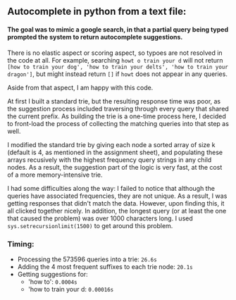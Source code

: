 ## Autocomplete in python from a text file:

#### The goal was to mimic a google search, in that a partial query being typed prompted the system to return autocomplete suggestions.

There is no elastic aspect or scoring aspect, so typoes are not resolved in the code at all.
For example, searching `howt o train your d` will not return `[how to train your dog', 'how to train your delts', 'how to train your dragon']`, but might instead return `[]` if `howt` does not appear in any queries.

Aside from that aspect, I am happy with this code.

At first I built a standard trie, but the resulting response time was poor, as the suggestion process included traversing through every query that shared the current prefix. As building the trie is a one-time process here, I decided to front-load the process of collecting the matching queries into that step as well. 

I modified the standard trie by giving each node a sorted array of size k (default is 4, as mentioned in the assignment sheet), and populating these arrays recusively with the highest frequency query strings in any child nodes. As a result, the suggestion part of the logic is very fast, at the cost of a more memory-intensive trie. 


I had some difficulties along the way: I failed to notice that although the queries have associated frequencies, they are not unique. As a result, I was getting responses that didn't match the data. However, upon finding this, it all clicked together nicely. In addition, the longest query (or at least the one that caused the problem) was over 1000 characters long. I used `sys.setrecursionlimit(1500)` to get around this problem.

### Timing: 
- Processing the 573596 queries into a trie: `26.6s`
- Adding the 4 most frequent suffixes to each trie node: `20.1s`
- Getting suggestions for:
    - 'how to': `0.0004s`
    - 'how to train your d: `0.00016s`
